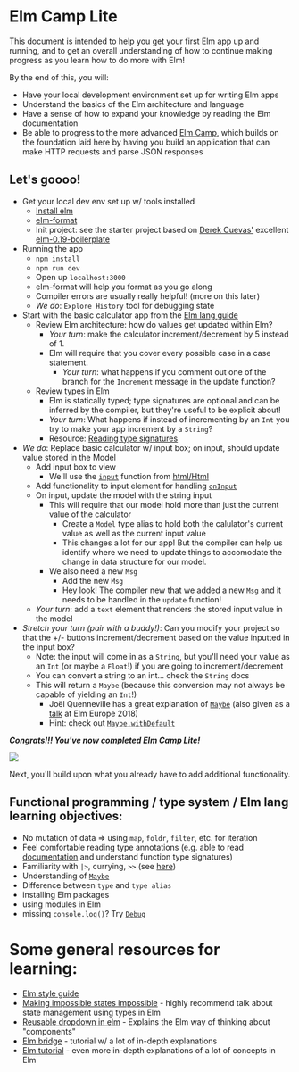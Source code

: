 # Elm Camp Lite

This document is intended to help you get your first Elm app up and running, and to get an overall understanding of how to continue making progress as you learn how to do more with Elm!

By the end of this, you will:

- Have your local development environment set up for writing Elm apps
- Understand the basics of the Elm architecture and language
- Have a sense of how to expand your knowledge by reading the Elm documentation
- Be able to progress to the more advanced [Elm Camp](./elm-camp.md), which builds on the foundation laid here by having you build an application that can make HTTP requests and parse JSON responses

## Let's goooo!

- Get your local dev env set up w/ tools installed
  - [Install elm](https://guide.elm-lang.org/install.html)
  - [elm-format](https://github.com/avh4/elm-format)
  - Init project: see the starter project based on [Derek Cuevas'](https://github.com/DerekCuevas/) excellent [elm-0.19-boilerplate](https://github.com/ElmLA/elm-0.19-boilerplate)
- Running the app
  - `npm install`
  - `npm run dev`
  - Open up `localhost:3000`
  - elm-format will help you format as you go along
  - Compiler errors are usually really helpful! (more on this later)
  - _We do_: `Explore History` tool for debugging state
- Start with the basic calculator app from the [Elm lang guide](https://guide.elm-lang.org/architecture/buttons.html)
  - Review Elm architecture: how do values get updated within Elm?
    - _Your turn_: make the calculator increment/decrement by 5 instead of 1.
    - Elm will require that you cover every possible case in a case statement.
      - _Your turn_: what happens if you comment out one of the branch for the `Increment` message in the update function?
  - Review types in Elm
    - Elm is statically typed; type signatures are optional and can be inferred by the compiler, but they're useful to be explicit about!
    - _Your turn_: What happens if instead of incrementing by an `Int` you try to make your app increment by a `String`?
    - Resource: [Reading type signatures](https://guide.elm-lang.org/types/reading_types.html)
- _We do_: Replace basic calculator w/ input box; on input, should update value stored in the Model
  - Add input box to view
    - We'll use the [`input`](https://package.elm-lang.org/packages/elm-lang/html/latest/Html#input) function from [html/Html](https://package.elm-lang.org/packages/elm-lang/html/latest/Html)
  - Add functionality to input element for handling [`onInput`](https://package.elm-lang.org/packages/elm-lang/html/latest/Html-Events#onInput)
  - On input, update the model with the string input
    - This will require that our model hold more than just the current value of the calculator
      - Create a `Model` type alias to hold both the calulator's current value as well as the current input value
      - This changes a lot for our app! But the compiler can help us identify where we need to update things to accomodate the change in data structure for our model.
    - We also need a new `Msg`
      - Add the new `Msg`
      - Hey look! The compiler new that we added a new `Msg` and it needs to be handled in the `update` function!
  - _Your turn_: add a `text` element that renders the stored input value in the model
- _Stretch your turn (pair with a buddy!)_: Can you modify your project so that the +/- buttons increment/decrement based on the value inputted in the input box?
  - Note: the input will come in as a `String`, but you'll need your value as an `Int` (or maybe a `Float`!) if you are going to increment/decrement
  - You can convert a string to an int... check the `String` docs
  - This will return a `Maybe` (because this conversion may not always be capable of yielding an `Int`!)
    - Joël Quenneville has a great explanation of [`Maybe`](https://robots.thoughtbot.com/maybe-mechanics) (also given as a [talk](https://www.youtube.com/watch?v=43eM4kNbb6c&list=PL-cYi7I913S-VgTSUKWhrUkReM_vMNQxG&t=0s&index=17) at Elm Europe 2018)
    - Hint: check out [`Maybe.withDefault`](https://package.elm-lang.org/packages/elm-lang/core/latest/Maybe#withDefault)

**_Congrats!!! You've now completed Elm Camp Lite!_**

<img src="http://2.bp.blogspot.com/-wG-FITJoPpI/TgimOEWTv2I/AAAAAAAAALU/DoA1shM5RMg/s1600/tada128586606523883736.jpg" />

Next, you'll build upon what you already have to add additional functionality.

## Functional programming / type system / Elm lang learning objectives:

- No mutation of data => using `map`, `foldr`, `filter`, etc. for iteration
- Feel comfortable reading type annotations (e.g. able to read [documentation](http://package.elm-lang.org/packages/elm-lang/core/latest) and understand function type signatures)
- Familiarity with `|>`, currying, `>>` (see [here](https://guide.elm-lang.org/appendix/function_types.html))
- Understanding of [`Maybe`](https://package.elm-lang.org/packages/elm-lang/core/latest/Maybe)
- Difference between `type` and `type alias`
- installing Elm packages
- using modules in Elm
- missing `console.log()`? Try [`Debug`](http://package.elm-lang.org/packages/elm-lang/core/latest/Debug)

# Some general resources for learning:

- [Elm style guide](https://github.com/NoRedInk/elm-style-guide)
- [Making impossible states impossible](https://www.youtube.com/watch?v=IcgmSRJHu_8) - highly recommend talk about state management using types in Elm
- [Reusable dropdown in elm](https://medium.com/elm-shorts/a-reusable-dropdown-in-elm-part-1-d7ac2d106f13) - Explains the Elm way of thinking about "components"
- [Elm bridge](https://elmbridge.github.io/curriculum/) - tutorial w/ a lot of in-depth explanations
- [Elm tutorial](https://www.elm-tutorial.org/en/) - even more in-depth explanations of a lot of concepts in Elm
